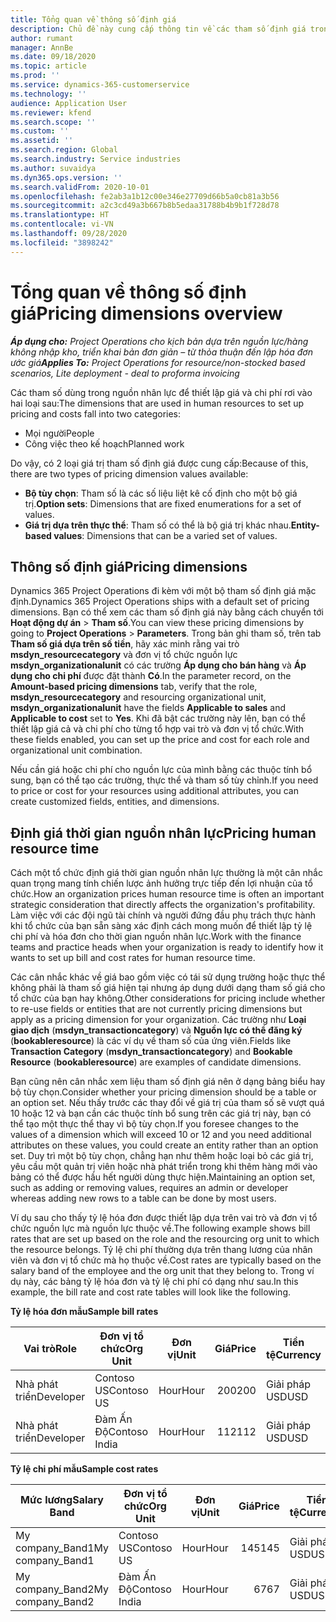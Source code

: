 ```yaml
---
title: Tổng quan về thông số định giá
description: Chủ đề này cung cấp thông tin về các tham số định giá trong Dynamics 365 Project Operations.
author: rumant
manager: AnnBe
ms.date: 09/18/2020
ms.topic: article
ms.prod: ''
ms.service: dynamics-365-customerservice
ms.technology: ''
audience: Application User
ms.reviewer: kfend
ms.search.scope: ''
ms.custom: ''
ms.assetid: ''
ms.search.region: Global
ms.search.industry: Service industries
ms.author: suvaidya
ms.dyn365.ops.version: ''
ms.search.validFrom: 2020-10-01
ms.openlocfilehash: fe2ab3a1b12c00e346e27709d66b5a0cb81a3b56
ms.sourcegitcommit: a2c3cd49a3b667b8b5edaa31788b4b9b1f728d78
ms.translationtype: HT
ms.contentlocale: vi-VN
ms.lasthandoff: 09/28/2020
ms.locfileid: "3898242"
---
```

# <a name="pricing-dimensions-overview"></a><span data-ttu-id="e86b5-103">Tổng quan về thông số định giá</span><span class="sxs-lookup"><span data-stu-id="e86b5-103">Pricing dimensions overview</span></span>

<span data-ttu-id="e86b5-104">_**Áp dụng cho:** Project Operations cho kịch bản dựa trên nguồn lực/hàng không nhập kho, triển khai bản đơn giản – từ thỏa thuận đến lập hóa đơn ước giá_</span><span class="sxs-lookup"><span data-stu-id="e86b5-104">_**Applies To:** Project Operations for resource/non-stocked based scenarios, Lite deployment - deal to proforma invoicing_</span></span>

<span data-ttu-id="e86b5-105">Các tham số dùng trong nguồn nhân lực để thiết lập giá và chi phí rơi vào hai loại sau:</span><span class="sxs-lookup"><span data-stu-id="e86b5-105">The dimensions that are used in human resources to set up pricing and costs fall into two categories:</span></span>

- <span data-ttu-id="e86b5-106">Mọi người</span><span class="sxs-lookup"><span data-stu-id="e86b5-106">People</span></span>
- <span data-ttu-id="e86b5-107">Công việc theo kế hoạch</span><span class="sxs-lookup"><span data-stu-id="e86b5-107">Planned work</span></span>

<span data-ttu-id="e86b5-108">Do vậy, có 2 loại giá trị tham số định giá được cung cấp:</span><span class="sxs-lookup"><span data-stu-id="e86b5-108">Because of this, there are two types of pricing dimension values available:</span></span>

- <span data-ttu-id="e86b5-109">**Bộ tùy chọn**: Tham số là các số liệu liệt kê cố định cho một bộ giá trị.</span><span class="sxs-lookup"><span data-stu-id="e86b5-109">**Option sets**: Dimensions that are fixed enumerations for a set of values.</span></span>
- <span data-ttu-id="e86b5-110">**Giá trị dựa trên thực thể**: Tham số có thể là bộ giá trị khác nhau.</span><span class="sxs-lookup"><span data-stu-id="e86b5-110">**Entity-based values**: Dimensions that can be a varied set of values.</span></span>

## <a name="pricing-dimensions"></a><span data-ttu-id="e86b5-111">Thông số định giá</span><span class="sxs-lookup"><span data-stu-id="e86b5-111">Pricing dimensions</span></span>

<span data-ttu-id="e86b5-112">Dynamics 365 Project Operations đi kèm với một bộ tham số định giá mặc định.</span><span class="sxs-lookup"><span data-stu-id="e86b5-112">Dynamics 365 Project Operations ships with a default set of pricing dimensions.</span></span> <span data-ttu-id="e86b5-113">Bạn có thể xem các tham số định giá này bằng cách chuyển tới **Hoạt động dự án** > **Tham số**.</span><span class="sxs-lookup"><span data-stu-id="e86b5-113">You can view these pricing dimensions by going to **Project Operations** > **Parameters**.</span></span> <span data-ttu-id="e86b5-114">Trong bản ghi tham số, trên tab **Tham số giá dựa trên số tiền**, hãy xác minh rằng vai trò **msdyn_resourcecategory** và đơn vị tổ chức nguồn lực **msdyn_organizationalunit** có các trường **Áp dụng cho bán hàng** và **Áp dụng cho chi phí** được đặt thành **Có**.</span><span class="sxs-lookup"><span data-stu-id="e86b5-114">In the parameter record, on the **Amount-based pricing dimensions** tab, verify that the role, **msdyn_resourcecategory** and resourcing organizational unit, **msdyn_organizationalunit** have the fields **Applicable to sales** and **Applicable to cost** set to **Yes**.</span></span> <span data-ttu-id="e86b5-115">Khi đã bật các trường này lên, bạn có thể thiết lập giá cả và chi phí cho từng tổ hợp vai trò và đơn vị tổ chức.</span><span class="sxs-lookup"><span data-stu-id="e86b5-115">With these fields enabled, you can set up the price and cost for each role and organizational unit combination.</span></span>

<span data-ttu-id="e86b5-116">Nếu cần giá hoặc chi phí cho nguồn lực của mình bằng các thuộc tính bổ sung, bạn có thể tạo các trường, thực thể và tham số tùy chỉnh.</span><span class="sxs-lookup"><span data-stu-id="e86b5-116">If you need to price or cost for your resources using additional attributes, you can create customized fields, entities, and dimensions.</span></span>

## <a name="pricing-human-resource-time"></a><span data-ttu-id="e86b5-117">Định giá thời gian nguồn nhân lực</span><span class="sxs-lookup"><span data-stu-id="e86b5-117">Pricing human resource time</span></span>
<span data-ttu-id="e86b5-118">Cách một tổ chức định giá thời gian nguồn nhân lực thường là một cân nhắc quan trọng mang tính chiến lược ảnh hưởng trực tiếp đến lợi nhuận của tổ chức.</span><span class="sxs-lookup"><span data-stu-id="e86b5-118">How an organization prices human resource time is often an important strategic consideration that directly affects the organization's profitability.</span></span> <span data-ttu-id="e86b5-119">Làm việc với các đội ngũ tài chính và người đứng đầu phụ trách thực hành khi tổ chức của bạn sẵn sàng xác định cách mong muốn để thiết lập tỷ lệ chi phí và hóa đơn cho thời gian nguồn nhân lực.</span><span class="sxs-lookup"><span data-stu-id="e86b5-119">Work with the finance teams and practice heads when your organization is ready to identify how it wants to set up bill and cost rates for human resource time.</span></span>

<span data-ttu-id="e86b5-120">Các cân nhắc khác về giá bao gồm việc có tái sử dụng trường hoặc thực thể không phải là tham số giá hiện tại nhưng áp dụng dưới dạng tham số giá cho tổ chức của bạn hay không.</span><span class="sxs-lookup"><span data-stu-id="e86b5-120">Other considerations for pricing include whether to re-use fields or entities that are not currently pricing dimensions but apply as a pricing dimension for your organization.</span></span> <span data-ttu-id="e86b5-121">Các trường như **Loại giao dịch** (**msdyn_transactioncategory**) và **Nguồn lực có thể đăng ký** (**bookableresource**) là các ví dụ về tham số của ứng viên.</span><span class="sxs-lookup"><span data-stu-id="e86b5-121">Fields like **Transaction Category** (**msdyn_transactioncategory**) and **Bookable Resource** (**bookableresource**) are examples of candidate dimensions.</span></span> 

<span data-ttu-id="e86b5-122">Bạn cũng nên cân nhắc xem liệu tham số định giá nên ở dạng bảng biểu hay bộ tùy chọn.</span><span class="sxs-lookup"><span data-stu-id="e86b5-122">Consider whether your pricing dimension should be a table or an option set.</span></span> <span data-ttu-id="e86b5-123">Nếu thấy trước các thay đổi về giá trị của tham số sẽ vượt quá 10 hoặc 12 và bạn cần các thuộc tính bổ sung trên các giá trị này, bạn có thể tạo một thực thể thay vì bộ tùy chọn.</span><span class="sxs-lookup"><span data-stu-id="e86b5-123">If you foresee changes to the values of a dimension which will exceed 10 or 12 and you need additional attributes on these values, you could create an entity rather than an option set.</span></span> <span data-ttu-id="e86b5-124">Duy trì một bộ tùy chọn, chẳng hạn như thêm hoặc loại bỏ các giá trị, yêu cầu một quản trị viên hoặc nhà phát triển trong khi thêm hàng mới vào bảng có thể được hầu hết người dùng thực hiện.</span><span class="sxs-lookup"><span data-stu-id="e86b5-124">Maintaining an option set, such as adding or removing values, requires an admin or developer whereas adding new rows to a table can be done by most users.</span></span>

<span data-ttu-id="e86b5-125">Ví dụ sau cho thấy tỷ lệ hóa đơn được thiết lập dựa trên vai trò và đơn vị tổ chức nguồn lực mà nguồn lực thuộc về.</span><span class="sxs-lookup"><span data-stu-id="e86b5-125">The following example shows bill rates that are set up based on the role and the resourcing org unit to which the resource belongs.</span></span> <span data-ttu-id="e86b5-126">Tỷ lệ chi phí thường dựa trên thang lương của nhân viên và đơn vị tổ chức mà họ thuộc về.</span><span class="sxs-lookup"><span data-stu-id="e86b5-126">Cost rates are typically based on the salary band of the employee and the org unit that they belong to.</span></span> <span data-ttu-id="e86b5-127">Trong ví dụ này, các bảng tỷ lệ hóa đơn và tỷ lệ chi phí có dạng như sau.</span><span class="sxs-lookup"><span data-stu-id="e86b5-127">In this example, the bill rate and cost rate tables will look like the following.</span></span>

<span data-ttu-id="e86b5-128">**Tỷ lệ hóa đơn mẫu**</span><span class="sxs-lookup"><span data-stu-id="e86b5-128">**Sample bill rates**</span></span>

| <span data-ttu-id="e86b5-129">Vai trò</span><span class="sxs-lookup"><span data-stu-id="e86b5-129">Role</span></span>        | <span data-ttu-id="e86b5-130">Đơn vị tổ chức</span><span class="sxs-lookup"><span data-stu-id="e86b5-130">Org Unit</span></span>    |<span data-ttu-id="e86b5-131">Đơn vị</span><span class="sxs-lookup"><span data-stu-id="e86b5-131">Unit</span></span>      |<span data-ttu-id="e86b5-132">Giá</span><span class="sxs-lookup"><span data-stu-id="e86b5-132">Price</span></span>      |<span data-ttu-id="e86b5-133">Tiền tệ</span><span class="sxs-lookup"><span data-stu-id="e86b5-133">Currency</span></span>  |
| ------------|-------------|----------|----------:|----------|
| <span data-ttu-id="e86b5-134">Nhà phát triển</span><span class="sxs-lookup"><span data-stu-id="e86b5-134">Developer</span></span>   | <span data-ttu-id="e86b5-135">Contoso US</span><span class="sxs-lookup"><span data-stu-id="e86b5-135">Contoso US</span></span>  |<span data-ttu-id="e86b5-136">Hour</span><span class="sxs-lookup"><span data-stu-id="e86b5-136">Hour</span></span> | <span data-ttu-id="e86b5-137">200</span><span class="sxs-lookup"><span data-stu-id="e86b5-137">200</span></span>|<span data-ttu-id="e86b5-138">Giải pháp USD</span><span class="sxs-lookup"><span data-stu-id="e86b5-138">USD</span></span>     |
| <span data-ttu-id="e86b5-139">Nhà phát triển</span><span class="sxs-lookup"><span data-stu-id="e86b5-139">Developer</span></span>   | <span data-ttu-id="e86b5-140">Đàm Ấn Độ</span><span class="sxs-lookup"><span data-stu-id="e86b5-140">Contoso India</span></span> |<span data-ttu-id="e86b5-141">Hour</span><span class="sxs-lookup"><span data-stu-id="e86b5-141">Hour</span></span>|   <span data-ttu-id="e86b5-142">112</span><span class="sxs-lookup"><span data-stu-id="e86b5-142">112</span></span>|<span data-ttu-id="e86b5-143">Giải pháp USD</span><span class="sxs-lookup"><span data-stu-id="e86b5-143">USD</span></span>     |


<span data-ttu-id="e86b5-144">**Tỷ lệ chi phí mẫu**</span><span class="sxs-lookup"><span data-stu-id="e86b5-144">**Sample cost rates**</span></span>

| <span data-ttu-id="e86b5-145">Mức lương</span><span class="sxs-lookup"><span data-stu-id="e86b5-145">Salary Band</span></span>     | <span data-ttu-id="e86b5-146">Đơn vị tổ chức</span><span class="sxs-lookup"><span data-stu-id="e86b5-146">Org Unit</span></span>    |<span data-ttu-id="e86b5-147">Đơn vị</span><span class="sxs-lookup"><span data-stu-id="e86b5-147">Unit</span></span>      |<span data-ttu-id="e86b5-148">Giá</span><span class="sxs-lookup"><span data-stu-id="e86b5-148">Price</span></span>      |<span data-ttu-id="e86b5-149">Tiền tệ</span><span class="sxs-lookup"><span data-stu-id="e86b5-149">Currency</span></span>  |
| ----------------|-------------|----------|----------:|----------|
| <span data-ttu-id="e86b5-150">My company_Band1</span><span class="sxs-lookup"><span data-stu-id="e86b5-150">My company_Band1</span></span> | <span data-ttu-id="e86b5-151">Contoso US</span><span class="sxs-lookup"><span data-stu-id="e86b5-151">Contoso US</span></span>  |<span data-ttu-id="e86b5-152">Hour</span><span class="sxs-lookup"><span data-stu-id="e86b5-152">Hour</span></span> | <span data-ttu-id="e86b5-153">145</span><span class="sxs-lookup"><span data-stu-id="e86b5-153">145</span></span>|<span data-ttu-id="e86b5-154">Giải pháp USD</span><span class="sxs-lookup"><span data-stu-id="e86b5-154">USD</span></span>     |
| <span data-ttu-id="e86b5-155">My company_Band2</span><span class="sxs-lookup"><span data-stu-id="e86b5-155">My company_Band2</span></span> | <span data-ttu-id="e86b5-156">Đàm Ấn Độ</span><span class="sxs-lookup"><span data-stu-id="e86b5-156">Contoso India</span></span> |<span data-ttu-id="e86b5-157">Hour</span><span class="sxs-lookup"><span data-stu-id="e86b5-157">Hour</span></span>|   <span data-ttu-id="e86b5-158">67</span><span class="sxs-lookup"><span data-stu-id="e86b5-158">67</span></span>|<span data-ttu-id="e86b5-159">Giải pháp USD</span><span class="sxs-lookup"><span data-stu-id="e86b5-159">USD</span></span>     |
